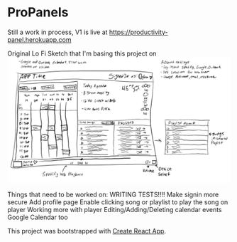 # ProPanels
Still a work in process, V1 is live at https://productivity-panel.herokuapp.com

Original Lo Fi Sketch that I'm basing this project on 
![alt text](https://github.com/Dylan-Gardner/ProPanels_Client/blob/master/Untitled_Artwork-page-001.jpg)

Things that need to be worked on: 
WRITING TESTS!!!!
Make signin more secure
Add profile page
Enable clicking song or playlist to play the song on player
Working more with player
Editing/Adding/Deleting calendar events
Google Calendar too

This project was bootstrapped with [Create React App](https://github.com/facebook/create-react-app).

